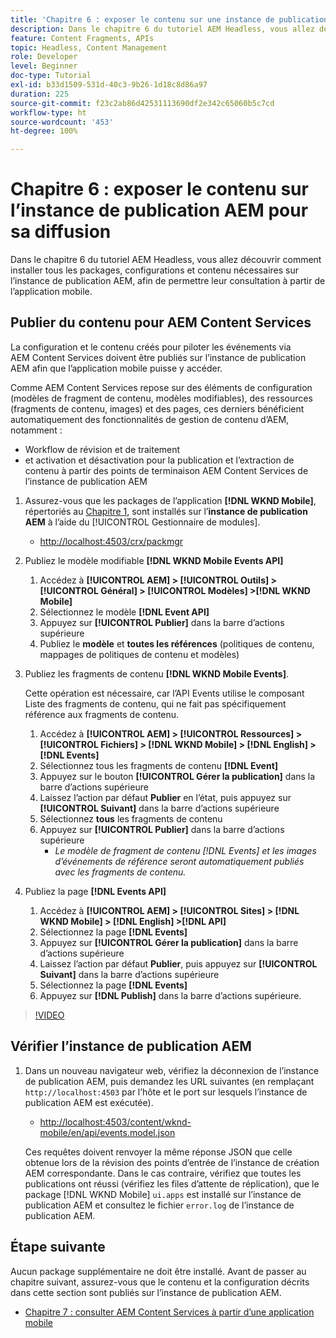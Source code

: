 ```yaml
---
title: 'Chapitre 6 : exposer le contenu sur une instance de publication AEM en tant que JSON - Content Services'
description: Dans le chapitre 6 du tutoriel AEM Headless, vous allez découvrir comment installer tous les packages, configurations et contenu nécessaires sur l’instance de publication AEM, afin de permettre leur consultation à partir de l’application mobile.
feature: Content Fragments, APIs
topic: Headless, Content Management
role: Developer
level: Beginner
doc-type: Tutorial
exl-id: b33d1509-531d-40c3-9b26-1d18c8d86a97
duration: 225
source-git-commit: f23c2ab86d42531113690df2e342c65060b5c7cd
workflow-type: ht
source-wordcount: '453'
ht-degree: 100%

---
```


# Chapitre 6 : exposer le contenu sur l’instance de publication AEM pour sa diffusion

Dans le chapitre 6 du tutoriel AEM Headless, vous allez découvrir comment installer tous les packages, configurations et contenu nécessaires sur l’instance de publication AEM, afin de permettre leur consultation à partir de l’application mobile.

## Publier du contenu pour AEM Content Services

La configuration et le contenu créés pour piloter les événements via AEM Content Services doivent être publiés sur l’instance de publication AEM afin que l’application mobile puisse y accéder.

Comme AEM Content Services repose sur des éléments de configuration (modèles de fragment de contenu, modèles modifiables), des ressources (fragments de contenu, images) et des pages, ces derniers bénéficient automatiquement des fonctionnalités de gestion de contenu d’AEM, notamment :

* Workflow de révision et de traitement
* et activation et désactivation pour la publication et l’extraction de contenu à partir des points de terminaison AEM Content Services de l’instance de publication AEM

1. Assurez-vous que les packages de l’application **[!DNL WKND Mobile]**, répertoriés au [Chapitre 1](./chapter-1.md#wknd-mobile-application-packages), sont installés sur l’**instance de publication AEM** à l’aide du [!UICONTROL Gestionnaire de modules].
   * [http://localhost:4503/crx/packmgr](http://localhost:4503/crx/packmgr)

1. Publiez le modèle modifiable **[!DNL WKND Mobile Events API]**
   1. Accédez à **[!UICONTROL AEM] > [!UICONTROL Outils] > [!UICONTROL Général] > [!UICONTROL Modèles] >[!DNL WKND Mobile]**
   1. Sélectionnez le modèle **[!DNL Event API]**
   1. Appuyez sur **[!UICONTROL Publier]** dans la barre d’actions supérieure
   1. Publiez le **modèle** et **toutes les références** (politiques de contenu, mappages de politiques de contenu et modèles)

1. Publiez les fragments de contenu **[!DNL WKND Mobile Events]**.

   Cette opération est nécessaire, car l’API Events utilise le composant Liste des fragments de contenu, qui ne fait pas spécifiquement référence aux fragments de contenu.

   1. Accédez à **[!UICONTROL AEM] > [!UICONTROL Ressources] > [!UICONTROL Fichiers] > [!DNL WKND Mobile] > [!DNL English] >[!DNL Events]**
   1. Sélectionnez tous les fragments de contenu **[!DNL Event]**
   1. Appuyez sur le bouton **[!UICONTROL Gérer la publication]** dans la barre d’actions supérieure
   1. Laissez l’action par défaut **Publier** en l’état, puis appuyez sur **[!UICONTROL Suivant]** dans la barre d’actions supérieure
   1. Sélectionnez **tous** les fragments de contenu
   1. Appuyez sur **[!UICONTROL Publier]** dans la barre d’actions supérieure
      * *Le modèle de fragment de contenu [!DNL Events] et les images d’événements de référence seront automatiquement publiés avec les fragments de contenu.*

1. Publiez la page **[!DNL Events API]**
   1. Accédez à **[!UICONTROL AEM] > [!UICONTROL Sites] > [!DNL WKND Mobile] > [!DNL English] >[!DNL API]**
   1. Sélectionnez la page **[!DNL Events]**
   1. Appuyez sur **[!UICONTROL Gérer la publication]** dans la barre d’actions supérieure
   1. Laissez l’action par défaut **Publier**, puis appuyez sur **[!UICONTROL Suivant]** dans la barre d’actions supérieure
   1. Sélectionnez la page **[!DNL Events]**
   1. Appuyez sur **[!DNL Publish]** dans la barre d’actions supérieure.

>[!VIDEO](https://video.tv.adobe.com/v/28343?quality=12&learn=on)

## Vérifier l’instance de publication AEM

1. Dans un nouveau navigateur web, vérifiez la déconnexion de l’instance de publication AEM, puis demandez les URL suivantes (en remplaçant `http://localhost:4503` par l’hôte et le port sur lesquels l’instance de publication AEM est exécutée).

   * [http://localhost:4503/content/wknd-mobile/en/api/events.model.json](http://localhost:4503/content/wknd-mobile/en/api/events.model.tidy.json)

   Ces requêtes doivent renvoyer la même réponse JSON que celle obtenue lors de la révision des points d’entrée de l’instance de création AEM correspondante. Dans le cas contraire, vérifiez que toutes les publications ont réussi (vérifiez les files d’attente de réplication), que le package [!DNL WKND Mobile] `ui.apps` est installé sur l’instance de publication AEM et consultez le fichier `error.log` de l’instance de publication AEM.

## Étape suivante

Aucun package supplémentaire ne doit être installé. Avant de passer au chapitre suivant, assurez-vous que le contenu et la configuration décrits dans cette section sont publiés sur l’instance de publication AEM.

* [Chapitre 7 : consulter AEM Content Services à partir d’une application mobile](./chapter-7.md)

